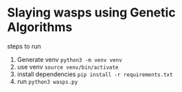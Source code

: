 # Slaying wasps using Genetic Algorithms


steps to run

1. Generate venv
  ```python3 -m venv venv```
2. use venv
  ```source venv/bin/activate```
3. install dependencies
  ```pip install -r requirements.txt```
4. run 
  ```python3 wasps.py```

